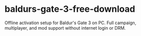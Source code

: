 # baldurs-gate-3-free-download
Offline activation setup for Baldur's Gate 3 on PC. Full campaign, multiplayer, and mod support without internet login or DRM.
